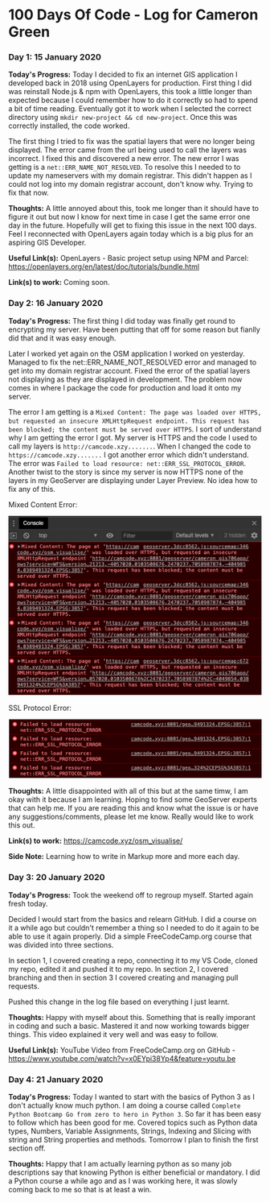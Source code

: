 # 100 Days Of Code - Log for Cameron Green

### Day 1: 15 January 2020

**Today's Progress:** Today I decided to fix an internet GIS application I developed back in 2018 using OpenLayers for production. First thing I did was reinstall Node.js & npm with OpenLayers, this took a little longer than expected because I could remember how to do it correctly so had to spend a bit of time reading. Eventually got it to work when I selected the correct directory using `mkdir new-project && cd new-project`. Once this was correctly installed, the code worked. 

The first thing I tried to fix was the spatial layers that were no longer being displayed. The error came from the url being used to call the layers was incorrect. I fixed this and discovered a new error. The new error I was getting is a `net::ERR_NAME_NOT_RESOLVED`. To resolve this I needed to to update my nameservers with my domain registrar. This didn't happen as I could not log into my domain registrar account, don't know why. Trying to fix that now. 

**Thoughts:** A little annoyed about this, took me longer than it should have to figure it out but now I know for next time in case I get the same error one day in the future. Hopefully will get to fixing this issue in the next 100 days. Feel I reconnected with OpenLayers again today which is a big plus for an aspiring GIS Developer. 

**Useful Link(s):** OpenLayers - Basic project setup using NPM and Parcel: https://openlayers.org/en/latest/doc/tutorials/bundle.html 

**Link(s) to work:** Coming soon. 

### Day 2: 16 January 2020
**Today's Progress:** The first thing I did today was finally get round to encrypting my server. Have been putting that off for some reason but fianlly did that and it was easy enough. 

Later I worked yet again on the OSM application I worked on yesterday. Managed to fix the net::ERR_NAME_NOT_RESOLVED error and managed to get into my domain registrar account. Fixed the error of the spatial layers not displaying as they are displayed in development. The problem now comes in where I package the code for production and load it onto my server. 

The error I am getting is a `Mixed Content: The page was loaded over HTTPS, but requested an insecure XMLHttpRequest endpoint. This request has been blocked; the content must be served over HTTPS`. I sort of understand why I am getting the error I got. My server is HTTPS and the code I used to call my layers is `http://camcode.xzy.......`. When I changed the code to `https://camcode.xzy.......` I got another error which didn't understand. The error was `Failed to load resource: net::ERR_SSL_PROTOCOL_ERROR`. Another twist to the story is since my server is now HTTPS none of the layers in my GeoServer are displaying under Layer Preview. No idea how to fix any of this.  

Mixed Content Error:

![HTTPS_Error](https://github.com/CamGreen/100-days-of-code/blob/master/images/HTTPS_Error.png)

SSL Protocol Error:

![SSL_Error](https://github.com/CamGreen/100-days-of-code/blob/master/images/SSL_Error.png)

**Thoughts:** A little disappointed with all of this but at the same timw, I am okay with it because I am learning. Hoping to find some GeoServer experts that can help me. If you are reading this and know what the issue is or have any suggestions/comments, please let me know. Really would like to work this out. 

**Link(s) to work:** https://camcode.xyz/osm_visualise/

**Side Note:** Learning how to write in Markup more and more each day. 

### Day 3: 20 January 2020

**Today's Progress:** Took the weekend off to regroup myself. Started again fresh today. 

Decided I would start from the basics and relearn GitHub. I did a course on it a while ago but couldn't remember a thing so I needed to do it again to be able to use it again properly. Did a simple FreeCodeCamp.org course that was divided into three sections. 

In section 1, I covered creating a repo, connecting it to my VS Code, cloned my repo, edited it and pushed it to my repo. In section 2, I covered branching and then in section 3 I covered creating and managing pull requests. 

Pushed this change in the log file based on everything I just learnt. 

**Thoughts:** Happy with myself about this. Something that is really imporant in coding and such a basic. Mastered it and now working towards bigger things. This video explained it very well and was easy to follow. 

**Useful Link(s):** YouTube Video from FreeCodeCamp.org on GitHub - https://www.youtube.com/watch?v=x0EYpi38Yp4&feature=youtu.be

### Day 4: 21 January 2020

**Today's Progress:** Today I wanted to start with the basics of Python 3 as I don't actually know much python. I am doing a course called `Complete Python Bootcamp Go from zero to hero in Python 3`. So far it has been easy to follow which has been good for me. Covered topics such as Python data types, Numbers, Variable Assignments, Strings, Indexing and Slicing with string and String properties and methods. Tomorrow I plan to finish the first section off. 

**Thoughts:** Happy that I am actually learning python as so many job descriptions say that knowing Python is either beneficial or mandatory. I did a Python course a while ago and as I was working here, it was slowly coming back to me so that is at least a win. 
